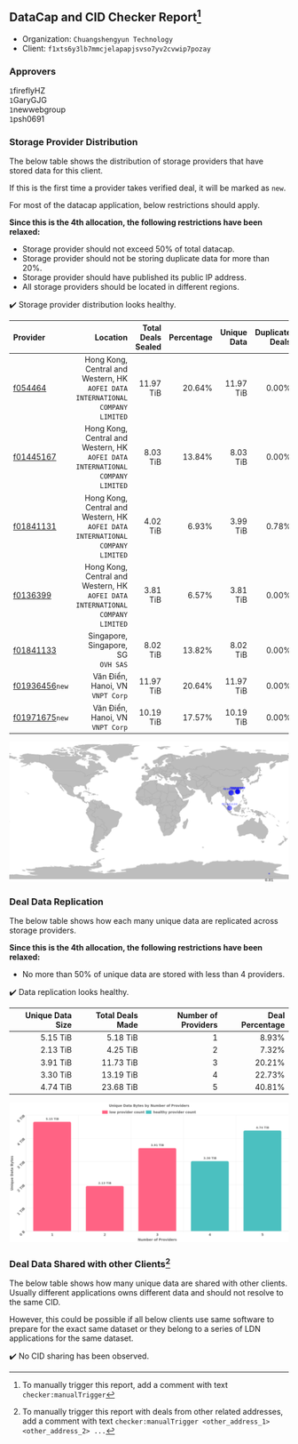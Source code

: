 ## DataCap and CID Checker Report[^1]
 - Organization: `Chuangshengyun Technology`
 - Client: `f1xts6y3lb7mmcjelapapjsvso7yv2cvwip7pozay`
### Approvers
`1`fireflyHZ<br/>`1`GaryGJG<br/>`1`newwebgroup<br/>`1`psh0691

### Storage Provider Distribution
The below table shows the distribution of storage providers that have stored data for this client.

If this is the first time a provider takes verified deal, it will be marked as `new`.

For most of the datacap application, below restrictions should apply.

**Since this is the 4th allocation, the following restrictions have been relaxed:**
 - Storage provider should not exceed 50% of total datacap.
 - Storage provider should not be storing duplicate data for more than 20%.
 - Storage provider should have published its public IP address.
 - All storage providers should be located in different regions.

✔️ Storage provider distribution looks healthy.

| Provider                                                    |                                                                          Location | Total Deals Sealed | Percentage | Unique Data | Duplicate Deals |
| :---------------------------------------------------------- | --------------------------------------------------------------------------------: | -----------------: | ---------: | ----------: | --------------: |
| [f054464](https://filfox.info/en/address/f054464)           | Hong Kong, Central and Western, HK<br/>`AOFEI DATA INTERNATIONAL COMPANY LIMITED` |          11.97 TiB |     20.64% |   11.97 TiB |           0.00% |
| [f01445167](https://filfox.info/en/address/f01445167)       | Hong Kong, Central and Western, HK<br/>`AOFEI DATA INTERNATIONAL COMPANY LIMITED` |           8.03 TiB |     13.84% |    8.03 TiB |           0.00% |
| [f01841131](https://filfox.info/en/address/f01841131)       | Hong Kong, Central and Western, HK<br/>`AOFEI DATA INTERNATIONAL COMPANY LIMITED` |           4.02 TiB |      6.93% |    3.99 TiB |           0.78% |
| [f0136399](https://filfox.info/en/address/f0136399)         | Hong Kong, Central and Western, HK<br/>`AOFEI DATA INTERNATIONAL COMPANY LIMITED` |           3.81 TiB |      6.57% |    3.81 TiB |           0.00% |
| [f01841133](https://filfox.info/en/address/f01841133)       |                                            Singapore, Singapore, SG<br/>`OVH SAS` |           8.02 TiB |     13.82% |    8.02 TiB |           0.00% |
| [f01936456](https://filfox.info/en/address/f01936456)`new`  |                                               Văn Điển, Hanoi, VN<br/>`VNPT Corp` |          11.97 TiB |     20.64% |   11.97 TiB |           0.00% |
| [f01971675](https://filfox.info/en/address/f01971675)`new`  |                                               Văn Điển, Hanoi, VN<br/>`VNPT Corp` |          10.19 TiB |     17.57% |   10.19 TiB |           0.00% |

<img src="https://raw.githubusercontent.com/data-preservation-programs/filplus-checker-assets/main/filecoin-project/filecoin-plus-large-datasets/issues/702/1677814582010.png"/>

### Deal Data Replication
The below table shows how each many unique data are replicated across storage providers.


**Since this is the 4th allocation, the following restrictions have been relaxed:**
- No more than 50% of unique data are stored with less than 4 providers.

✔️ Data replication looks healthy.

| Unique Data Size | Total Deals Made | Number of Providers | Deal Percentage |
| ---------------: | ---------------: | ------------------: | --------------: |
|         5.15 TiB |         5.18 TiB |                   1 |           8.93% |
|         2.13 TiB |         4.25 TiB |                   2 |           7.32% |
|         3.91 TiB |        11.73 TiB |                   3 |          20.21% |
|         3.30 TiB |        13.19 TiB |                   4 |          22.73% |
|         4.74 TiB |        23.68 TiB |                   5 |          40.81% |

<img src="https://raw.githubusercontent.com/data-preservation-programs/filplus-checker-assets/main/filecoin-project/filecoin-plus-large-datasets/issues/702/1677814582820.png"/>

### Deal Data Shared with other Clients[^3]
The below table shows how many unique data are shared with other clients.
Usually different applications owns different data and should not resolve to the same CID.

However, this could be possible if all below clients use same software to prepare for the exact same dataset or they belong to a series of LDN applications for the same dataset.

✔️ No CID sharing has been observed.

[^1]: To manually trigger this report, add a comment with text `checker:manualTrigger`

[^2]: Deals from those addresses are combined into this report as they are specified with `checker:manualTrigger`

[^3]: To manually trigger this report with deals from other related addresses, add a comment with text `checker:manualTrigger <other_address_1> <other_address_2> ...`
